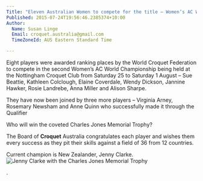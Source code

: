 ```yaml
---
Title: "Eleven Australian Women to compete for the title – Women’s AC World Champion"
Published: 2015-07-24T19:56:46.2385374+10:00
Author:
  Name: Susan Linge
  Email: croquet.australia@gmail.com
  TimeZoneId: AUS Eastern Standard Time

---
```

Eight players were awarded ranking places by the World Croquet Federation to compete in the second Women’s AC World Championship being held at the Nottingham Croquet Club from Saturday 25 to Saturday 1 August – Sue Beattie, Kathleen Colclough, Elaine Coverdale, Wendy Dickson, Jannine Hawker, Rosie Landrebe, Anna Miller and Alison Sharpe.

They have now been joined by three more players – Virginia Arney, Rosemary Newsham and Anne Quinn who successfully made it through the Qualifier 

Who will win the coveted Charles Jones Memorial Trophy?

The Board of **Croquet** Australia congratulates each player and wishes them every success as they pit their skills against a field of 36 from 12 countries.

Current champion is New Zealander, Jenny Clarke. <img src = “/jenny-clarke-inauguaral-winner-womens-ac-championship.jpg” alt = "Jenny Clarke with the Charles Jones Memorial Trophy"/>

.